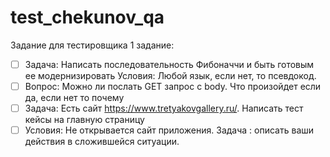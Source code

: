 # test_chekunov_qa

Задание для тестировщика 1 задание:
- [ ] Задача: Написать последовательность Фибоначчи и быть готовым ее модернизировать
Условия: Любой язык, если нет, то псевдокод.
- [ ] Вопрос: Можно ли послать GET запрос с body. Что произойдет если да, если нет то почему
- [ ] Задача: Есть сайт https://www.tretyakovgallery.ru/. Написать тест кейсы на главную страницу 
- [ ] Условия: Не открывается сайт приложения. Задача : описать ваши действия в сложившейся ситуации.
